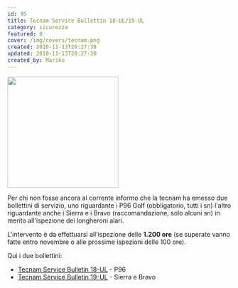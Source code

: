 ```yaml
---
id: 95
title: Tecnam Service Bullettin 18-UL/19-UL
category: sicurezza
featured: 0
cover: /img/covers/tecnam.png
created: 2010-11-13T20:27:30
updated: 2010-11-13T20:27:30
created_by: Mariko
---
```


<img src="/img/stories/logo-Tecnam.gif" class="float-start mr-3" width="250"/>

Per chi non fosse ancora al corrente informo che la tecnam ha emesso due bollettini di servizio, uno riguardante i P96 Golf (obbligatorio, tutti i sn) l'altro riguardante anche i Sierra e i Bravo (raccomandazione, solo alcuni sn) in merito all'ispezione dei longheroni alari.

L'intervento è da effettuarsi all’ispezione delle **1.200 ore** (se superate vanno fatte entro novembre o alle prossime ispezioni delle 100 ore).

Qui i due bollettini:

- <a href="download/doc_download/28-service-bulletin-18-ul">Tecnam Service Bulletin 18-UL</a> - P96
- <a href="download/doc_download/29-service-bulletin-19-ul">Tecnam Service Bulletin 19-UL</a> - Sierra e Bravo
